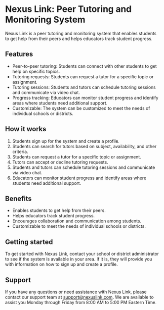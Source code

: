# Nexus Link: Peer Tutoring and Monitoring System

Nexus Link is a peer tutoring and monitoring system that enables students to get help from their peers and helps educators track student progress.

## Features

- Peer-to-peer tutoring: Students can connect with other students to get help on specific topics.
- Tutoring requests: Students can request a tutor for a specific topic or assignment.
- Tutoring sessions: Students and tutors can schedule tutoring sessions and communicate via video chat.
- Progress tracking: Educators can monitor student progress and identify areas where students need additional support.
- Customizable: The system can be customized to meet the needs of individual schools or districts.

## How it works

1. Students sign up for the system and create a profile.
2. Students can search for tutors based on subject, availability, and other criteria.
3. Students can request a tutor for a specific topic or assignment.
4. Tutors can accept or decline tutoring requests.
5. Students and tutors can schedule tutoring sessions and communicate via video chat.
6. Educators can monitor student progress and identify areas where students need additional support.

## Benefits

- Enables students to get help from their peers.
- Helps educators track student progress.
- Encourages collaboration and communication among students.
- Customizable to meet the needs of individual schools or districts.

## Getting started

To get started with Nexus Link, contact your school or district administrator to see if the system is available in your area. If it is, they will provide you with information on how to sign up and create a profile.

## Support

If you have any questions or need assistance with Nexus Link, please contact our support team at support@nexuslink.com. We are available to assist you Monday through Friday from 8:00 AM to 5:00 PM Eastern Time.
